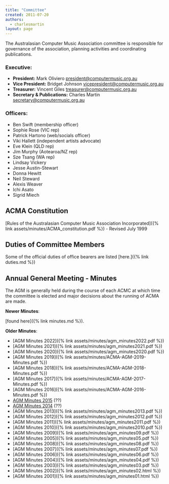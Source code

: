 ```yaml
---
title: "Committee"
created: 2011-07-20
authors: 
  - charlesmartin
layout: page
---
```


The Australasian Computer Music Association committee is responsible for
governance of the association, planning activities and coordinating
publications.

### **Executive:**  

- **President:** Mark Oliviero <president@computermusic.org.au>  
- **Vice President:** Bridget Johnson <vicepresident@computermusic.org.au>  
- **Treasurer:** Vincent Giles <treasurer@computermusic.org.au>  
- **Secretary & Publications:** Charles Martin <secretary@computermusic.org.au>

### **Officers:**

- Ben Swift (membership officer)
- Sophie Rose (VIC rep)
- Patrick Hartono (web/socials officer)
- Viki Hallett (independent artists advocate)
- Eve Klein (QLD rep)
- Jim Murphy (Aotearoa/NZ rep)
- Sze Tsang (WA rep)
- Lindsay Vickery
- Jesse Austin-Stewart
- Donna Hewitt
- Neil Steward
- Alexis Weaver
- Ichi Asato
- Sigrid Miech

## ACMA Constitution  

[Rules of the Australasian Computer Music Association Incorporated]({% link assets/minutes/ACMA_constitution.pdf %}) - Revised July 1999

## Duties of Committee Members  

Some of the official duties of office bearers are listed [here.]({% link duties.md %})

## Annual General Meeting - Minutes  

The AGM is generally held during the course of each ACMC at which time the committee is elected and major decisions about the running of ACMA are made.

**Newer Minutes**:

[found here]({% link minutes.md %}).

**Older Minutes**:

- [AGM Minutes 2022]({% link assets/minutes/agm_minutes2022.pdf %})
- [AGM Minutes 2021]({% link assets/minutes/agm_minutes2021.pdf %})
- [AGM Minutes 2020]({% link assets/minutes/agm_minutes2020.pdf %})
- [AGM Minutes 2019]({% link assets/minutes/ACMA-AGM-2019-Minutes.pdf %})
- [AGM Minutes 2018]({% link assets/minutes/ACMA-AGM-2018-Minutes.pdf %})
- [AGM Minutes 2017]({% link assets/minutes/ACMA-AGM-2017-Minutes.pdf %})
- [AGM Minutes 2016]({% link assets/minutes/ACMA-AGM-2016-Minutes.pdf %})
- [AGM Minutes 2015]() (??)
- [AGM Minutes 2014]() (??)
- [AGM Minutes 2013]({% link assets/minutes/agm_minutes2013.pdf %})
- [AGM Minutes 2012]({% link assets/minutes/agm_minutes2012.pdf %})
- [AGM Minutes 2011]({% link assets/minutes/agm_minutes2011.pdf %})
- [AGM Minutes 2010]({% link assets/minutes/agm_minutes2010.pdf %})
- [AGM Minutes 2009]({% link assets/minutes/agm_minutes09.pdf %})
- [AGM Minutes 2005]({% link assets/minutes/agm_minutes05.pdf %})
- [AGM Minutes 2008]({% link assets/minutes/agm_minutes08.pdf %})
- [AGM Minutes 2007]({% link assets/minutes/agm_minutes07.pdf %})
- [AGM Minutes 2006]({% link assets/minutes/agm_minutes06.pdf %})
- [AGM Minutes 2004]({% link assets/minutes/agm_minutes04.pdf %})
- [AGM Minutes 2003]({% link assets/minutes/agm_minutes03.pdf %})
- [AGM Minutes 2002]({% link assets/minutes/agm_minutes02.html %})
- [AGM Minutes 2001]({% link assets/minutes/agm_minutes01.html %})

